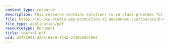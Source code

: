 ```yaml
---
content_type: resource
description: This resource contains solutions to in-class problems for week 4, friday.
file: https://ol-ocw-studio-app-production.s3.amazonaws.com/courses/6-042j-mathematics-for-computer-science-fall-2005/d275599142a664e9724a2f48cb8bf664_cp4fsol.pdf
file_type: application/pdf
resourcetype: Document
title: cp4fsol.pdf
uid: d2755991-42a6-64e9-724a-2f48cb8bf664
---
```

